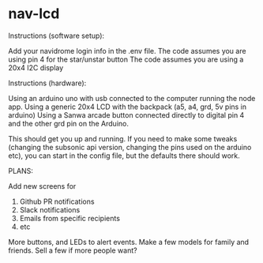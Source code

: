 # nav-lcd

Instructions (software setup):

Add your navidrome login info in the .env file.
The code assumes you are using pin 4 for the star/unstar button
The code assumes you are using a 20x4 I2C display

Instructions (hardware):

Using an arduino uno with usb connected to the computer running the node app.
Using a generic 20x4 LCD with the backpack (a5, a4, grd, 5v pins in arduino)
Using a Sanwa arcade button connected directly to digital pin 4 and the other grd pin on the Arduino.

This should get you up and running. If you need to make some tweaks (changing the subsonic api version, changing the pins used on the arduino etc), you can start in the config file, but the defaults there should work.

PLANS:

Add new screens for 
1. Github PR notifications
2. Slack notifications
3. Emails from specific recipients
4. etc

More buttons, and LEDs to alert events. Make a few models for family and friends. Sell a few if more people want?
